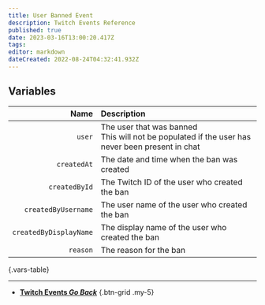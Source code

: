 ```yaml
---
title: User Banned Event
description: Twitch Events Reference
published: true
date: 2023-03-16T13:00:20.417Z
tags: 
editor: markdown
dateCreated: 2022-08-24T04:32:41.932Z
---
```


## Variables
Name | Description
----:|:------------
`user` | The user that was banned <br> This will not be populated if the user has never been present in chat
`createdAt` | The date and time when the ban was created
`createdById` | The Twitch ID of the user who created the ban 
`createdByUsername` | The user name of the user who created the ban
`createdByDisplayName` | The display name of the user who created the ban
`reason` | The reason for the ban
{.vars-table}

---

- [<i class="mdi mdi-chevron-left"></i>**Twitch Events *Go Back***](/Platforms/Twitch/Events)
{.btn-grid .my-5}